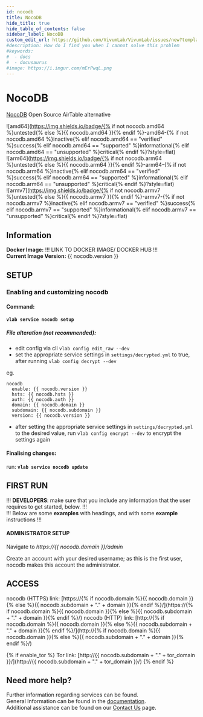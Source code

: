 ```yaml
---
id: nocodb
title: NocoDB
hide_title: true
hide_table_of_contents: false
sidebar_label: NocoDB
custom_edit_url: https://github.com/VivumLab/VivumLab/issues/new?template=documentation.md
#description: How do I find you when I cannot solve this problem
#keywords:
#  - docs
#  - docusaurus
#image: https://i.imgur.com/mErPwqL.png
---
```


# NocoDB

[NocoDB](https://github.com/nocodb/nocodb) Open Source AirTable alternative

![amd64](https://img.shields.io/badge/{% if not nocodb.amd64 %}untested{% else %}{{ nocodb.amd64 }}{% endif %}-amd64-{% if not nocodb.amd64 %}inactive{% elif nocodb.amd64 == "verified" %}success{% elif nocodb.amd64 == "supported" %}informational{% elif nocodb.amd64 == "unsupported" %}critical{% endif %}?style=flat) <br />
![arm64](https://img.shields.io/badge/{% if not nocodb.arm64 %}untested{% else %}{{ nocodb.arm64 }}{% endif %}-arm64-{% if not nocodb.arm64 %}inactive{% elif nocodb.arm64 == "verified" %}success{% elif nocodb.arm64 == "supported" %}informational{% elif nocodb.arm64 == "unsupported" %}critical{% endif %}?style=flat) <br />
![armv7](https://img.shields.io/badge/{% if not nocodb.armv7 %}untested{% else %}{{ nocodb.armv7 }}{% endif %}-armv7-{% if not nocodb.armv7 %}inactive{% elif nocodb.armv7 == "verified" %}success{% elif nocodb.armv7 == "supported" %}informational{% elif nocodb.armv7 == "unsupported" %}critical{% endif %}?style=flat) <br />

## Information

**Docker Image:** !!! LINK TO DOCKER IMAGE/ DOCKER HUB !!! <br />
**Current Image Version:** {{ nocodb.version }}

## SETUP

### Enabling and customizing nocodb

#### Command:

**`vlab service nocodb setup`**

##### File alteration (not recommended):

- edit config via cli `vlab config edit_raw --dev`
- set the appropriate service settings in `settings/decrypted.yml` to true, after running `vlab config decrypt --dev`

eg.
```
nocodb
  enable: {{ nocodb.version }}
  hsts: {{ nocodb.hsts }}
  auth: {{ nocodb.auth }}
  domain: {{ nocodb.domain }}
  subdomain: {{ nocodb.subdomain }}
  version: {{ nocodb.version }}
```

- after setting the appropriate service settings in `settings/decrypted.yml` to the desired value, run `vlab config encrypt --dev` to encrypt the settings again

#### Finalising changes:

run: **`vlab service nocodb update`**

## FIRST RUN

!!! **DEVELOPERS**: make sure that you include any information that the user requires to get started, below. !!! <br />
!!! Below are some **examples** with headings, and with some **example** instructions !!!

#### ADMINISTRATOR SETUP

Navigate to *https://{{ nocodb.domain }}/admin*

Create an account with your desired username; as this is the first user, nocodb makes this account the administrator.

## ACCESS

nocodb (HTTPS) link: [https://{% if nocodb.domain %}{{ nocodb.domain }}{% else %}{{ nocodb.subdomain + "." + domain }}{% endif %}/](https://{% if nocodb.domain %}{{ nocodb.domain }}{% else %}{{ nocodb.subdomain + "." + domain }}{% endif %}/)
nocodb (HTTP) link: [http://{% if nocodb.domain %}{{ nocodb.domain }}{% else %}{{ nocodb.subdomain + "." + domain }}{% endif %}/](http://{% if nocodb.domain %}{{ nocodb.domain }}{% else %}{{ nocodb.subdomain + "." + domain }}{% endif %}/)

{% if enable_tor %}
Tor link: [http://{{ nocodb.subdomain + "." + tor_domain }}/](http://{{ nocodb.subdomain + "." + tor_domain }}/)
{% endif %}

## Need more help?
Further information regarding services can be found. <br />
General Information can be found in the [documentation](https://vivumlab.com/docs). <br />
Additional assistance can be found on our [Contact Us](https://vivumlab.com/docs/contact) page.
